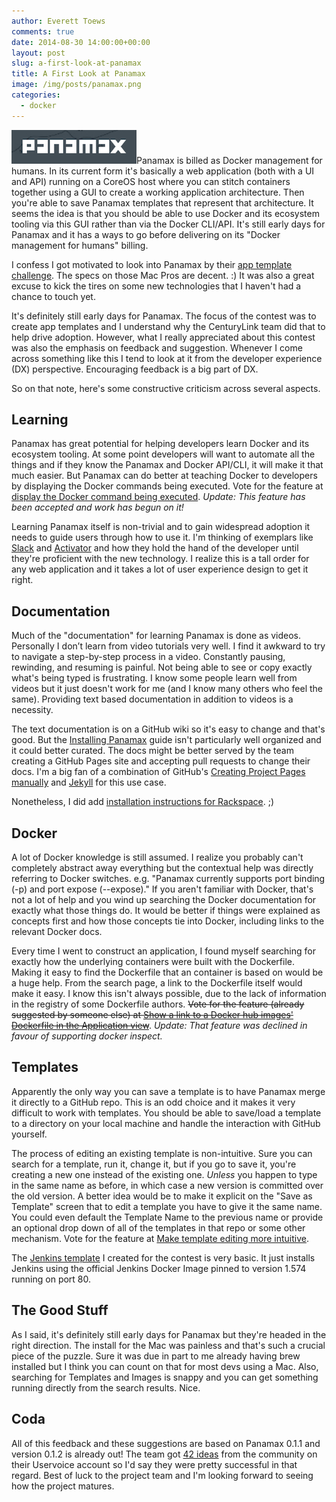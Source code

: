 ```yaml
---
author: Everett Toews
comments: true
date: 2014-08-30 14:00:00+00:00
layout: post
slug: a-first-look-at-panamax
title: A First Look at Panamax
image: /img/posts/panamax.png
categories:
  - docker
---
```


<img class="img-right" src="/img/posts/panamax.png"/>Panamax is billed as Docker management for humans. In its current form it's basically a web application (both with a UI and API) running on a CoreOS host where you can stitch containers together using a GUI to create a working application architecture. Then you're able to save Panamax templates that represent that architecture. It seems the idea is that you should be able to use Docker and its ecosystem tooling via this GUI rather than via the Docker CLI/API. It's still early days for Panamax and it has a ways to go before delivering on its "Docker management for humans" billing.

<!--more-->

I confess I got motivated to look into Panamax by their [app template challenge](http://panamax.io/contest). The specs on those Mac Pros are decent. :) It was also a great excuse to kick the tires on some new technologies that I haven't had a chance to touch yet.

It's definitely still early days for Panamax. The focus of the contest was to create app templates and I understand why the CenturyLink team did that to help drive adoption. However, what I really appreciated about this contest was also the emphasis on feedback and suggestion. Whenever I come across something like this I tend to look at it from the developer experience (DX) perspective. Encouraging feedback is a big part of DX.

So on that note, here's some constructive criticism across several aspects.

## Learning

Panamax has great potential for helping developers learn Docker and its ecosystem tooling. At some point developers will want to automate all the things and if they know the Panamax and Docker API/CLI, it will make it that much easier. But Panamax can do better at teaching Docker to developers by displaying the Docker commands being executed. Vote for the feature at [display the Docker command being executed](http://feedback.panamax.io/forums/260899-general/suggestions/6343899-display-the-docker-command-being-executed). _Update: This feature has been accepted and work has begun on it!_

Learning Panamax itself is non-trivial and to gain widespread adoption it needs to guide users through how to use it. I'm thinking of exemplars like [Slack](https://slack.com/) and [Activator](https://typesafe.com/activator) and how they hold the hand of the developer until they're proficient with the new technology. I realize this is a tall order for any web application and it takes a lot of user experience design to get it right.

## Documentation

Much of the "documentation" for learning Panamax is done as videos. Personally I don’t learn from video tutorials very well. I find it awkward to try to navigate a step-by-step process in a video. Constantly pausing, rewinding, and resuming is painful. Not being able to see or copy exactly what's being typed is frustrating. I know some people learn well from videos but it just doesn't work for me (and I know many others who feel the same). Providing text based documentation in addition to videos is a necessity.

The text documentation is on a GitHub wiki so it's easy to change and that's good. But the [Installing Panamax](https://github.com/CenturyLinkLabs/panamax-ui/wiki/Installing-Panamax) guide isn't particularly well organized and it could better curated. The docs might be better served by the team creating a GitHub Pages site and accepting pull requests to change their docs. I'm a big fan of a combination of GitHub's [Creating Project Pages manually](https://help.github.com/articles/creating-project-pages-manually) and [Jekyll](http://jekyllrb.com/) for this use case.

Nonetheless, I did add [installation instructions for Rackspace](https://github.com/CenturyLinkLabs/panamax-ui/wiki/Installing-Panamax#rackspace). ;)

## Docker

A lot of Docker knowledge is still assumed. I realize you probably can't completely abstract away everything but the contextual help was directly referring to Docker switches. e.g. "Panamax currently supports port binding (-p) and port expose (--expose)." If you aren't familiar with Docker, that's not a lot of help and you wind up searching the Docker documentation for exactly what those things do. It would be better if things were explained as concepts first and how those concepts tie into Docker, including links to the relevant Docker docs.

Every time I went to construct an application, I found myself searching for exactly how the underlying containers were built with the Dockerfile. Making it easy to find the Dockerfile that an container is based on would be a huge help. From the search page, a link to the Dockerfile itself would make it easy. I know this isn't always possible, due to the lack of information in the registry of some Dockerfile authors. <del>Vote for the feature (already suggested by someone else) at [Show a link to a Docker hub images' Dockerfile in the Application view](http://feedback.panamax.io/forums/260899-general/suggestions/6288993-show-a-link-to-a-docker-hub-images-dockerfile-in)</del>. _Update: That feature was declined in favour of supporting docker inspect._

## Templates

Apparently the only way you can save a template is to have Panamax merge it directly to a GitHub repo. This is an odd choice and it makes it very difficult to work with templates. You should be able to save/load a template to a directory on your local machine and handle the interaction with GitHub yourself.

The process of editing an existing template is non-intuitive. Sure you can search for a template, run it, change it, but if you go to save it, you're creating a new one instead of the existing one. _Unless_ you happen to type in the same name as before, in which case a new version is committed over the old version. A better idea would be to  make it explicit on the "Save as Template" screen that to edit a template you have to give it the same name. You could even default the Template Name to the previous name or provide an optional drop down of all of the templates in that repo or some other mechanism. Vote for the feature at [Make template editing more intuitive](http://feedback.panamax.io/forums/260899-general/suggestions/6368125-make-template-editing-more-intuitive).

The [Jenkins template](https://github.com/CenturyLinkLabs/panamax-contest-templates/blob/master/jenkins_everett-toews.pmx) I created for the contest is very basic. It just installs Jenkins using the official Jenkins Docker Image pinned to version 1.574 running on port 80.

## The Good Stuff

As I said, it's definitely still early days for Panamax but they're headed in the right direction. The install for the Mac was painless and that's such a crucial piece of the puzzle. Sure it was due in part to me already having brew installed but I think you can count on that for most devs using a Mac. Also, searching for Templates and Images is snappy and you can get something running directly from the search results. Nice.

## Coda

All of this feedback and these suggestions are based on Panamax 0.1.1 and version 0.1.2 is already out! The team got [42 ideas](http://feedback.panamax.io/) from the community on their Uservoice account so I'd say they were pretty successful in that regard. Best of luck to the project team and I'm looking forward to seeing how the project matures.
